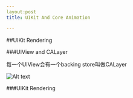```yaml
---
layout:post
title: UIKit And Core Animation

---
```


##UIKit Rendering

###UIView and CALayer

每一个UIView会有一个backing store叫做CALayer

![Alt text](/blog/images/2012/08/layer.png)


###UIKit Rendering